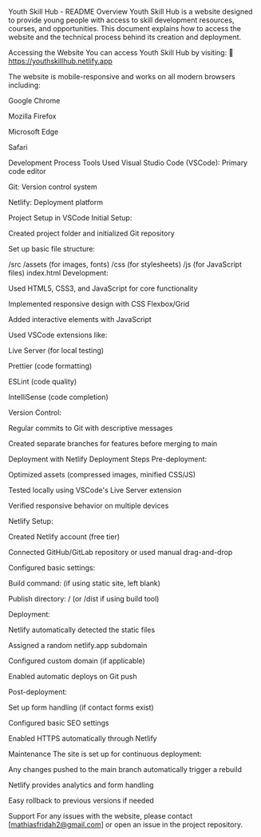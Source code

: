Youth Skill Hub - README
Overview
Youth Skill Hub is a website designed to provide young people with access to skill development resources, courses, and opportunities. This document explains how to access the website and the technical process behind its creation and deployment.

Accessing the Website
You can access Youth Skill Hub by visiting:
🔗 https://youthskillhub.netlify.app

The website is mobile-responsive and works on all modern browsers including:

Google Chrome

Mozilla Firefox

Microsoft Edge

Safari

Development Process
Tools Used
Visual Studio Code (VSCode): Primary code editor

Git: Version control system

Netlify: Deployment platform

Project Setup in VSCode
Initial Setup:

Created project folder and initialized Git repository

Set up basic file structure:

/src
  /assets (for images, fonts)
  /css (for stylesheets)
  /js (for JavaScript files)
index.html
Development:

Used HTML5, CSS3, and JavaScript for core functionality

Implemented responsive design with CSS Flexbox/Grid

Added interactive elements with JavaScript

Used VSCode extensions like:

Live Server (for local testing)

Prettier (code formatting)

ESLint (code quality)

IntelliSense (code completion)

Version Control:

Regular commits to Git with descriptive messages

Created separate branches for features before merging to main

Deployment with Netlify
Deployment Steps
Pre-deployment:

Optimized assets (compressed images, minified CSS/JS)

Tested locally using VSCode's Live Server extension

Verified responsive behavior on multiple devices

Netlify Setup:

Created Netlify account (free tier)

Connected GitHub/GitLab repository or used manual drag-and-drop

Configured basic settings:

Build command: (if using static site, left blank)

Publish directory: / (or /dist if using build tool)

Deployment:

Netlify automatically detected the static files

Assigned a random netlify.app subdomain

Configured custom domain (if applicable)

Enabled automatic deploys on Git push

Post-deployment:

Set up form handling (if contact forms exist)

Configured basic SEO settings

Enabled HTTPS automatically through Netlify

Maintenance
The site is set up for continuous deployment:

Any changes pushed to the main branch automatically trigger a rebuild

Netlify provides analytics and form handling

Easy rollback to previous versions if needed

Support
For any issues with the website, please contact [mathiasfridah2@gmail.com] or open an issue in the project repository.

